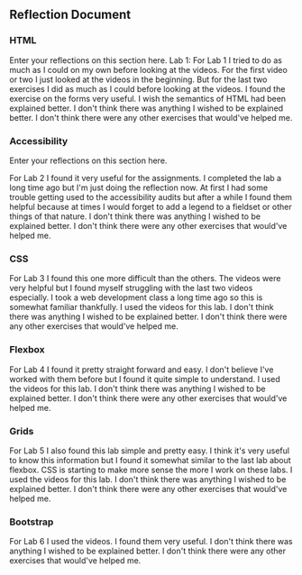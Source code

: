 ## Reflection Document

### HTML

Enter your reflections on this section here.
Lab 1:
For Lab 1 I tried to do as much as I could on my own before looking at the videos. For the first video or two I just looked at the videos in the beginning.
But for the last two exercises I did as much as I could before looking at the videos. I found the exercise on the forms very useful. I wish the semantics of HTML had been explained better. I don't think there was anything I wished to be explained better. I don't think there were any other exercises that would've helped me.

### Accessibility

Enter your reflections on this section here.

For Lab 2 I found it very useful for the assignments. I completed the lab a long time ago but I'm just doing the reflection now. At first I had some trouble getting used to the accessibility audits but after a while I found them helpful because at times I would forget to add a legend to a fieldset or other things of that nature. I don't think there was anything I wished to be explained better. I don't think there were any other exercises that would've helped me.

### CSS

For Lab 3 I found this one more difficult than the others. The videos were very helpful but I found myself struggling with the last two videos especially. I took a web development class a long time ago so this is somewhat familiar thankfully. I used the videos for this lab. I don't think there was anything I wished to be explained better. I don't think there were any other exercises that would've helped me.

### Flexbox

For Lab 4 I found it pretty straight forward and easy. I don't believe I've worked with them before but I found it quite simple to understand. I used the videos for this lab. I don't think there was anything I wished to be explained better. I don't think there were any other exercises that would've helped me.

### Grids

For Lab 5 I also found this lab simple and pretty easy. I think it's very useful to know this information but I found it somewhat similar to the last lab about flexbox. CSS is starting to make more sense the more I work on these labs. I used the videos for this lab. I don't think there was anything I wished to be explained better. I don't think there were any other exercises that would've helped me.

### Bootstrap

For Lab 6 I used the videos. I found them very useful. I don't think there was anything I wished to be explained better. I don't think there were any other exercises that would've helped me.

